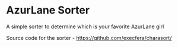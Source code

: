 # AzurLane Sorter
A simple sorter to determine which is your favorite AzurLane girl 

Source code for the sorter - https://github.com/execfera/charasort/
